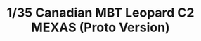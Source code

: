 ---
layout: product
title: "1/35 Canadian MBT Leopard C2 MEXAS (Proto Version)"
price: "6800" 
desc: "Maketa"
img_path: "/assets/img/TAKO2003.webp"
brand: "N/A"
available: false
special_offer: false
new: false
soon: false
cat: "010000"
subcat: "010200"
subsubcat: "0N/A"
sifra: "TAKO2003"
popular: false
spec: false
---